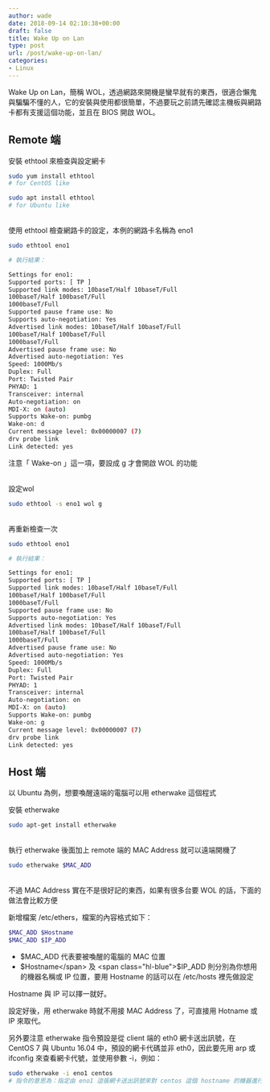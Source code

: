 ```yaml
---
author: wade
date: 2018-09-14 02:10:38+00:00
draft: false
title: Wake Up on Lan
type: post
url: /post/wake-up-on-lan/
categories:
- Linux
---
```


Wake Up on Lan，簡稱 WOL，透過網路來開機是蠻早就有的東西，很適合懶鬼與騙騙不懂的人，它的安裝與使用都很簡單，不過要玩之前請先確認主機板與網路卡都有支援這個功能，並且在 BIOS 開啟 WOL。


## Remote 端

安裝 ethtool 來檢查與設定網卡
    
```bash
sudo yum install ethtool
# for CentOS like
```
    
```bash
sudo apt install ethtool
# for Ubuntu like
```

\
使用 ethtool 檢查網路卡的設定，本例的網路卡名稱為 eno1
    
```bash
sudo ethtool eno1
```
    
```bash
# 執行結果：

Settings for eno1:
Supported ports: [ TP ]
Supported link modes: 10baseT/Half 10baseT/Full
100baseT/Half 100baseT/Full
1000baseT/Full
Supported pause frame use: No
Supports auto-negotiation: Yes
Advertised link modes: 10baseT/Half 10baseT/Full
100baseT/Half 100baseT/Full
1000baseT/Full
Advertised pause frame use: No
Advertised auto-negotiation: Yes
Speed: 1000Mb/s
Duplex: Full
Port: Twisted Pair
PHYAD: 1
Transceiver: internal
Auto-negotiation: on
MDI-X: on (auto)
Supports Wake-on: pumbg
Wake-on: d
Current message level: 0x00000007 (7)
drv probe link
Link detected: yes
```

注意「 Wake-on 」這一項，要設成 g 才會開啟 WOL 的功能

\
設定wol

```bash
sudo ethtool -s eno1 wol g
```

\
再重新檢查一次

```bash
sudo ethtool eno1
```
    
```bash
# 執行結果：

Settings for eno1:
Supported ports: [ TP ]
Supported link modes: 10baseT/Half 10baseT/Full
100baseT/Half 100baseT/Full
1000baseT/Full
Supported pause frame use: No
Supports auto-negotiation: Yes
Advertised link modes: 10baseT/Half 10baseT/Full
100baseT/Half 100baseT/Full
1000baseT/Full
Advertised pause frame use: No
Advertised auto-negotiation: Yes
Speed: 1000Mb/s
Duplex: Full
Port: Twisted Pair
PHYAD: 1
Transceiver: internal
Auto-negotiation: on
MDI-X: on (auto)
Supports Wake-on: pumbg
Wake-on: g
Current message level: 0x00000007 (7)
drv probe link
Link detected: yes
```


## Host 端

以 Ubuntu 為例，想要喚醒遠端的電腦可以用 etherwake 這個程式

安裝 etherwake

```bash
sudo apt-get install etherwake
```

\
執行 etherwake 後面加上 remote 端的 MAC Address 就可以遠端開機了
    
```bash
sudo etherwake $MAC_ADD
```

\
不過 MAC Address 實在不是很好記的東西，如果有很多台要 WOL 的話，下面的做法會比較方便

新增檔案 /etc/ethers，檔案的內容格式如下：
    
```bash
$MAC_ADD $Hostname
$MAC_ADD $IP_ADD
```

* <span class="hl-blue">$MAC_ADD</span> 代表要被喚醒的電腦的 MAC 位置
* <span class="hl-blue">$Hostname</span> 及 <span class="hl-blue">$IP_ADD</span> 則分別為你想用的機器名稱或 IP 位置，要用 Hostname 的話可以在 <span class="hl-blue">/etc/hosts</span> 裡先做設定

Hostname 與 IP 可以擇一就好。

設定好後，用 etherwake 時就不用接 MAC Address 了，可直接用 Hotname 或 IP 來取代。

另外要注意 etherwake 指令預設是從 client 端的 eth0 網卡送出訊號，在 CentOS 7 與 Ubuntu 16.04 中，預設的網卡代碼並非 eth0，因此要先用 arp 或 ifconfig 來查看網卡代號，並使用參數 -i，例如：

    
```bash
sudo etherwake -i eno1 centos
# 指令的意思為：指定由 eno1 這張網卡送出訊號來對 centos 這個 hostname 的機器進行網路開機
```
